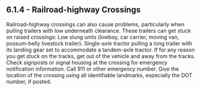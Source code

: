 ## 6.1.4 - Railroad-highway Crossings
Railroad-highway crossings can also cause problems, particularly when pulling trailers with low underneath clearance.
These trailers can get stuck on raised crossings:
Low slung units (lowboy, car carrier, moving van, possum-belly livestock trailer). Single-axle tractor pulling a long trailer with its landing gear set to accommodate a tandem-axle tractor.
If for any reason you get stuck on the tracks, get out of the vehicle and away from the tracks. Check signposts or signal housing at the crossing for emergency notification information. Call 911 or other
emergency number. Give the location of the crossing using all identifiable landmarks, especially the DOT number, if posted.